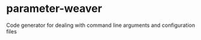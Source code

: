 parameter-weaver
================

Code generator for dealing with command line arguments and configuration files
